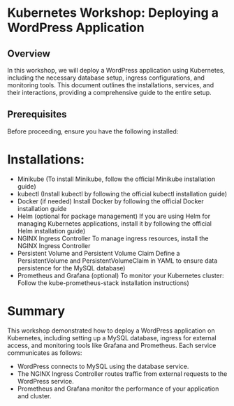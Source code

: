 # Kubernetes Workshop: Deploying a WordPress Application

## Overview

In this workshop, we will deploy a WordPress application using Kubernetes, including the necessary database setup, ingress configurations, and monitoring tools.
This document outlines the installations, services, and their interactions, providing a comprehensive guide to the entire setup.

## Prerequisites
Before proceeding, ensure you have the following installed:

# Installations:
- Minikube (To install Minikube, follow the official Minikube installation guide)
- kubectl (Install kubectl by following the official kubectl installation guide)
- Docker (if needed) Install Docker by following the official Docker installation guide
- Helm (optional for package management) If you are using Helm for managing Kubernetes applications, install it by following the official Helm installation guide)
- NGINX Ingress Controller To manage ingress resources, install the NGINX Ingress Controller
- Persistent Volume and Persistent Volume Claim Define a PersistentVolume and PersistentVolumeClaim in YAML to ensure data persistence for the MySQL database)
- Prometheus and Grafana (optional) To monitor your Kubernetes cluster: Follow the kube-prometheus-stack installation instructions)

# Summary
This workshop demonstrated how to deploy a WordPress application on Kubernetes, including setting up a MySQL database, ingress for external access, and monitoring tools like Grafana and Prometheus.
Each service communicates as follows:

- WordPress connects to MySQL using the database service.
- The NGINX Ingress Controller routes traffic from external requests to the WordPress service.
- Prometheus and Grafana monitor the performance of your application and cluster.
